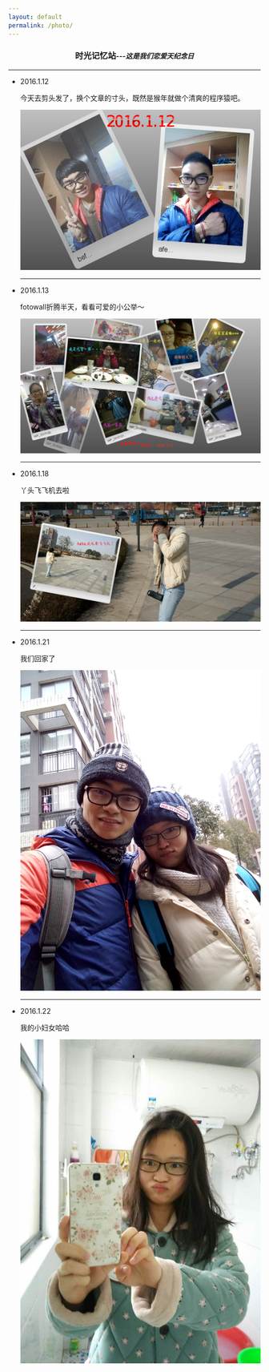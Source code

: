 ```yaml
---
layout: default
permalink: /photo/
---
```

<div class="well">

<center><h3>时光记忆站<i><small>---这是我们恋爱<span id=result2></span>天纪念日</small></i></h3></center>

<hr>
<ul class="square">
<li><p>2016.1.12</p></li>
<p>
今天去剪头发了，换个文章的寸头，既然是猴年就做个清爽的程序猿吧。<br>
<center><img src="/images/faxing.png"></center>
<hr>
<li><p>2016.1.13</p></li>
<p>
fotowall折腾半天，看看可爱的小公举～<br>
<center><img src="/images/jing.png"></center>
<hr>
<li><p>2016.1.18</p></li>
<p>
丫头飞飞机去啦<br>
<center><img src="/images/yaf.png"></center>
<hr>
<li><p>2016.1.21</p></li>
<p>
我们回家了<br>
<center><img src="/images/home.jpg"></center>
<hr>
<li><p>2016.1.22</p></li>
<p>
我的小妇女哈哈<br>
<center><img src="/images/funv.jpg"></center>

</p>
</ul>
</div>